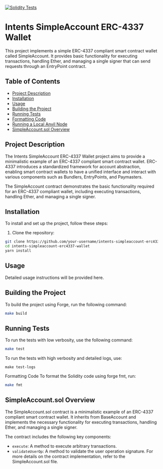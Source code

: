 [![Solidity Tests](https://github.com/blndgs/intentaccounts/actions/workflows/test.yml/badge.svg)](https://github.com/blndgs/intentaccounts/actions/workflows/test.yml)

# Intents SimpleAccount ERC-4337 Wallet

This project implements a simple ERC-4337 compliant smart contract wallet called SimpleAccount. It provides basic functionality for executing transactions, handling Ether, and managing a single signer that can send requests through an EntryPoint contract.

## Table of Contents

- [Project Description](#project-description)
- [Installation](#installation)
- [Usage](#usage)
- [Building the Project](#building-the-project)
- [Running Tests](#running-tests)
- [Formatting Code](#formatting-code)
- [Running a Local Anvil Node](#running-a-local-anvil-node)
- [SimpleAccount.sol Overview](#simpleaccountsol-overview)

## Project Description

The Intents SimpleAccount ERC-4337 Wallet project aims to provide a minimalistic example of an ERC-4337 compliant smart contract wallet. ERC-4337 introduces a standardized framework for account abstraction, enabling smart contract wallets to have a unified interface and interact with various components such as Bundlers, EntryPoints, and Paymasters.

The SimpleAccount contract demonstrates the basic functionality required for an ERC-4337 compliant wallet, including executing transactions, handling Ether, and managing a single signer.

## Installation

To install and set up the project, follow these steps:

1. Clone the repository:
```bash
git clone https://github.com/your-username/intents-simpleaccount-erc4337-wallet.git
cd intents-simpleaccount-erc4337-wallet
yarn install
```

## Usage
Detailed usage instructions will be provided here.

## Building the Project
To build the project using Forge, run the following command:
```bash
make build
```

## Running Tests
To run the tests with low verbosity, use the following command:
```bash
make test
```

To run the tests with high verbosity and detailed logs, use:
```
make test-logs
```

Formatting Code
To format the Solidity code using forge fmt, run:
```bash
make fmt
```

## SimpleAccount.sol Overview
The SimpleAccount.sol contract is a minimalistic example of an ERC-4337 compliant smart contract wallet. It inherits from BaseAccount and implements the necessary functionality for executing transactions, handling Ether, and managing a single signer.

The contract includes the following key components:

- `execute`: A method to execute arbitrary transactions.
- `validateUserOp`: A method to validate the user operation signature.
For more details on the contract implementation, refer to the SimpleAccount.sol file.